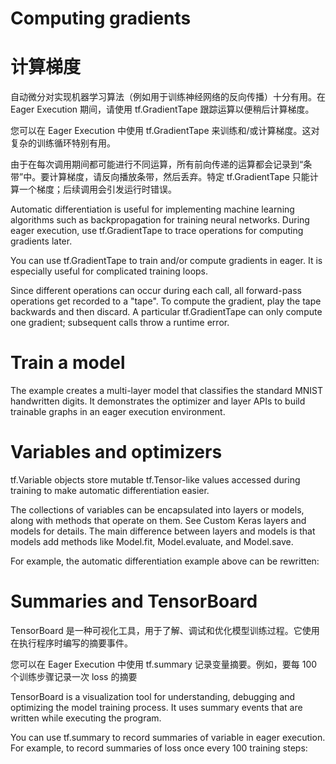 # Computing gradients
# 计算梯度
自动微分对实现机器学习算法（例如用于训练神经网络的反向传播）十分有用。在 Eager Execution 期间，请使用 tf.GradientTape 跟踪运算以便稍后计算梯度。

您可以在 Eager Execution 中使用 tf.GradientTape 来训练和/或计算梯度。这对复杂的训练循环特别有用。

由于在每次调用期间都可能进行不同运算，所有前向传递的运算都会记录到“条带”中。要计算梯度，请反向播放条带，然后丢弃。特定 tf.GradientTape 只能计算一个梯度；后续调用会引发运行时错误。

Automatic differentiation is useful for implementing machine learning algorithms such as backpropagation for training neural networks. During eager execution, use tf.GradientTape to trace operations for computing gradients later.

You can use tf.GradientTape to train and/or compute gradients in eager. It is especially useful for complicated training loops.

Since different operations can occur during each call, all forward-pass operations get recorded to a "tape". To compute the gradient, play the tape backwards and then discard. A particular tf.GradientTape can only compute one gradient; subsequent calls throw a runtime error.

# Train a model
The example creates a multi-layer model that classifies the standard MNIST handwritten digits. It demonstrates the optimizer and layer APIs to build trainable graphs in an eager execution environment.

# Variables and optimizers
tf.Variable objects store mutable tf.Tensor-like values accessed during training to make automatic differentiation easier.

The collections of variables can be encapsulated into layers or models, along with methods that operate on them. See Custom Keras layers and models for details. The main difference between layers and models is that models add methods like Model.fit, Model.evaluate, and Model.save.

For example, the automatic differentiation example above can be rewritten:


# Summaries and TensorBoard

TensorBoard 是一种可视化工具，用于了解、调试和优化模型训练过程。它使用在执行程序时编写的摘要事件。

您可以在 Eager Execution 中使用 tf.summary 记录变量摘要。例如，要每 100 个训练步骤记录一次 loss 的摘要


TensorBoard is a visualization tool for understanding, debugging and optimizing the model training process. It uses summary events that are written while executing the program.

You can use tf.summary to record summaries of variable in eager execution. For example, to record summaries of loss once every 100 training steps:
